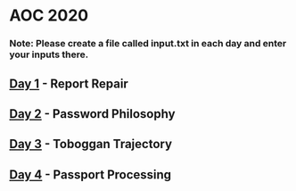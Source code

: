 # AOC 2020

### Note: Please create a file called input.txt in each day and enter your inputs there.

## [Day 1](./day1) - Report Repair
## [Day 2](./day2) - Password Philosophy
## [Day 3](./day3) - Toboggan Trajectory
## [Day 4](./day4) - Passport Processing